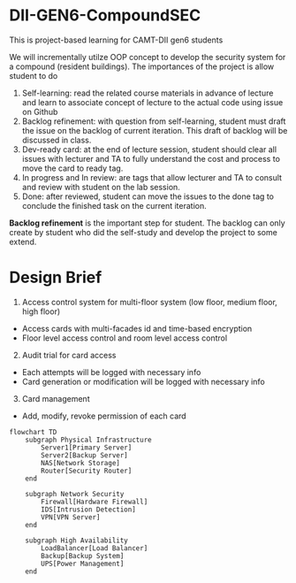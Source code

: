# DII-GEN6-CompoundSEC

This is project-based learning for CAMT-DII gen6 students

We will incrementally utilze OOP concept to develop the security system for a compound (resident buildings).
The importances of the project is allow student to do

1. Self-learning: read the related course materials in advance of lecture and learn to associate concept of lecture to the actual code using issue on Github
2. Backlog refinement: with question from self-learning, student must draft the issue on the backlog of current iteration. This draft of backlog will be discussed in class.
3. Dev-ready card: at the end of lecture session, student should clear all issues with lecturer and TA to fully understand the cost and process to move the card to ready tag.
4. In progress and In review: are tags that allow lecturer and TA to consult and review with student on the lab session.
5. Done: after reviewed, student can move the issues to the done tag to conclude the finished task on the current iteration.

**Backlog refinement** is the important step for student. The backlog can only create by student who did the self-study and develop the project to some extend.

# Design Brief

1. Access control system for multi-floor system (low floor, medium floor, high floor)

- Access cards with multi-facades id and time-based encryption
- Floor level access control and room level access control

2. Audit trial for card access

- Each attempts will be logged with necessary info
- Card generation or modification will be logged with necessary info

3. Card management

- Add, modify, revoke permission of each card

```mermaid
flowchart TD
    subgraph Physical Infrastructure
        Server1[Primary Server]
        Server2[Backup Server]
        NAS[Network Storage]
        Router[Security Router]
    end

    subgraph Network Security
        Firewall[Hardware Firewall]
        IDS[Intrusion Detection]
        VPN[VPN Server]
    end

    subgraph High Availability
        LoadBalancer[Load Balancer]
        Backup[Backup System]
        UPS[Power Management]
    end
```
